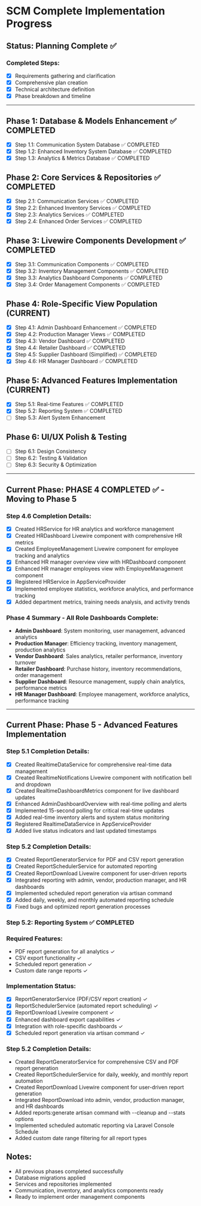 # SCM Complete Implementation Progress

## Status: Planning Complete ✅

### Completed Steps:
- [x] Requirements gathering and clarification
- [x] Comprehensive plan creation
- [x] Technical architecture definition
- [x] Phase breakdown and timeline

---

## Phase 1: Database & Models Enhancement ✅ COMPLETED
- [x] Step 1.1: Communication System Database ✅ COMPLETED
- [x] Step 1.2: Enhanced Inventory System Database ✅ COMPLETED
- [x] Step 1.3: Analytics & Metrics Database ✅ COMPLETED

## Phase 2: Core Services & Repositories ✅ COMPLETED
- [x] Step 2.1: Communication Services ✅ COMPLETED
- [x] Step 2.2: Enhanced Inventory Services ✅ COMPLETED
- [x] Step 2.3: Analytics Services ✅ COMPLETED
- [x] Step 2.4: Enhanced Order Services ✅ COMPLETED

## Phase 3: Livewire Components Development ✅ COMPLETED
- [x] Step 3.1: Communication Components ✅ COMPLETED
- [x] Step 3.2: Inventory Management Components ✅ COMPLETED
- [x] Step 3.3: Analytics Dashboard Components ✅ COMPLETED
- [x] Step 3.4: Order Management Components ✅ COMPLETED

## Phase 4: Role-Specific View Population (CURRENT)
- [x] Step 4.1: Admin Dashboard Enhancement ✅ COMPLETED
- [x] Step 4.2: Production Manager Views ✅ COMPLETED
- [x] Step 4.3: Vendor Dashboard ✅ COMPLETED
- [x] Step 4.4: Retailer Dashboard ✅ COMPLETED
- [x] Step 4.5: Supplier Dashboard (Simplified) ✅ COMPLETED
- [x] Step 4.6: HR Manager Dashboard ✅ COMPLETED

## Phase 5: Advanced Features Implementation (CURRENT)
- [x] Step 5.1: Real-time Features ✅ COMPLETED
- [x] Step 5.2: Reporting System ✅ COMPLETED
- [ ] Step 5.3: Alert System Enhancement

## Phase 6: UI/UX Polish & Testing
- [ ] Step 6.1: Design Consistency
- [ ] Step 6.2: Testing & Validation
- [ ] Step 6.3: Security & Optimization

---

## Current Phase: PHASE 4 COMPLETED ✅ - Moving to Phase 5

### Step 4.6 Completion Details:
- [x] Created HRService for HR analytics and workforce management
- [x] Created HRDashboard Livewire component with comprehensive HR metrics
- [x] Created EmployeeManagement Livewire component for employee tracking and analytics
- [x] Enhanced HR manager overview view with HRDashboard component
- [x] Enhanced HR manager employees view with EmployeeManagement component
- [x] Registered HRService in AppServiceProvider
- [x] Implemented employee statistics, workforce analytics, and performance tracking
- [x] Added department metrics, training needs analysis, and activity trends

### Phase 4 Summary - All Role Dashboards Complete:
- **Admin Dashboard**: System monitoring, user management, advanced analytics
- **Production Manager**: Efficiency tracking, inventory management, production analytics
- **Vendor Dashboard**: Sales analytics, retailer performance, inventory turnover  
- **Retailer Dashboard**: Purchase history, inventory recommendations, order management
- **Supplier Dashboard**: Resource management, supply chain analytics, performance metrics
- **HR Manager Dashboard**: Employee management, workforce analytics, performance tracking

---

## Current Phase: Phase 5 - Advanced Features Implementation

### Step 5.1 Completion Details:
- [x] Created RealtimeDataService for comprehensive real-time data management
- [x] Created RealtimeNotifications Livewire component with notification bell and dropdown
- [x] Created RealtimeDashboardMetrics component for live dashboard updates
- [x] Enhanced AdminDashboardOverview with real-time polling and alerts
- [x] Implemented 15-second polling for critical real-time updates
- [x] Added real-time inventory alerts and system status monitoring
- [x] Registered RealtimeDataService in AppServiceProvider
- [x] Added live status indicators and last updated timestamps

### Step 5.2 Completion Details:
- [x] Created ReportGeneratorService for PDF and CSV report generation
- [x] Created ReportSchedulerService for automated reporting
- [x] Created ReportDownload Livewire component for user-driven reports
- [x] Integrated reporting with admin, vendor, production manager, and HR dashboards
- [x] Implemented scheduled report generation via artisan command
- [x] Added daily, weekly, and monthly automated reporting schedule
- [x] Fixed bugs and optimized report generation processes

### Step 5.2: Reporting System ✅ COMPLETED

### Required Features:
- PDF report generation for all analytics ✓
- CSV export functionality ✓
- Scheduled report generation ✓
- Custom date range reports ✓

### Implementation Status:
- [x] ReportGeneratorService (PDF/CSV report creation) ✓
- [x] ReportSchedulerService (automated report scheduling) ✓ 
- [x] ReportDownload Livewire component ✓
- [x] Enhanced dashboard export capabilities ✓
- [x] Integration with role-specific dashboards ✓
- [x] Scheduled report generation via artisan command ✓

### Step 5.2 Completion Details:
- Created ReportGeneratorService for comprehensive CSV and PDF report generation
- Created ReportSchedulerService for daily, weekly, and monthly report automation
- Created ReportDownload Livewire component for user-driven report generation
- Integrated ReportDownload into admin, vendor, production manager, and HR dashboards
- Added reports:generate artisan command with --cleanup and --stats options
- Implemented scheduled automatic reporting via Laravel Console Schedule
- Added custom date range filtering for all report types

## Notes:
- All previous phases completed successfully
- Database migrations applied
- Services and repositories implemented
- Communication, inventory, and analytics components ready
- Ready to implement order management components
